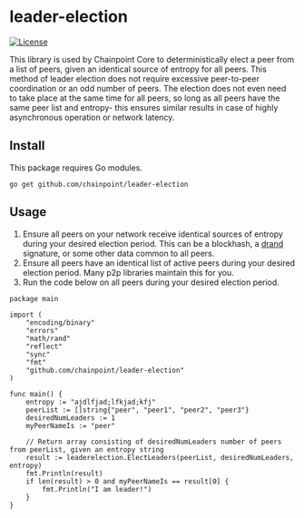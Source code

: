 # leader-election

[![License](https://img.shields.io/badge/license-GPL-blueg)](https://www.gnu.org/licenses/agpl-3.0.en.html)

This library is used by Chainpoint Core to deterministically elect a peer from a list of peers, given an identical source of entropy for all peers. This method of leader election does not require excessive peer-to-peer coordination or an odd number of peers. The election does not even need
to take place at the same time for all peers, so long as all peers have the same peer list and entropy- this ensures similar results in case of highly asynchronous operation or network latency.

## Install

This package requires Go modules.

`go get github.com/chainpoint/leader-election`

## Usage

 1. Ensure all peers on your network receive identical sources of entropy during your desired election period.
This can be a blockhash, a [drand](https://github.com/drand/drand) signature, or 
some other data common to all peers. 
 2. Ensure all peers have an identical list of active peers during your desired election period. Many p2p libraries maintain this for you. 
 3. Run the code below on all peers during your desired election period. 

```
package main

import (
    "encoding/binary"
    "errors"
    "math/rand"
    "reflect"
    "sync"
    "fmt"
    "github.com/chainpoint/leader-election"
)

func main() {
    entropy := "ajdlfjad;lfkjad;kfj"
    peerList := []string{"peer", "peer1", "peer2", "peer3"}
    desiredNumLeaders := 1
    myPeerNameIs := "peer"

    // Return array consisting of desiredNumLeaders number of peers from peerList, given an entropy string
    result := leaderelection.ElectLeaders(peerList, desiredNumLeaders, entropy)
    fmt.Println(result)
    if len(result) > 0 and myPeerNameIs == result[0] {
        fmt.Println("I am leader!")
    }
}

```
